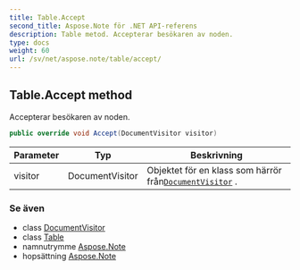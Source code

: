 ```yaml
---
title: Table.Accept
second_title: Aspose.Note för .NET API-referens
description: Table metod. Accepterar besökaren av noden.
type: docs
weight: 60
url: /sv/net/aspose.note/table/accept/
---
```

## Table.Accept method

Accepterar besökaren av noden.

```csharp
public override void Accept(DocumentVisitor visitor)
```

| Parameter | Typ | Beskrivning |
| --- | --- | --- |
| visitor | DocumentVisitor | Objektet för en klass som härrör från[`DocumentVisitor`](../../documentvisitor/) . |

### Se även

* class [DocumentVisitor](../../documentvisitor/)
* class [Table](../)
* namnutrymme [Aspose.Note](../../table/)
* hopsättning [Aspose.Note](../../../)


